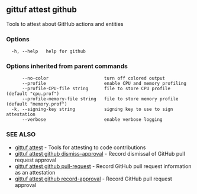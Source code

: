 ## gittuf attest github

Tools to attest about GitHub actions and entities

### Options

```
  -h, --help   help for github
```

### Options inherited from parent commands

```
      --no-color                     turn off colored output
      --profile                      enable CPU and memory profiling
      --profile-CPU-file string      file to store CPU profile (default "cpu.prof")
      --profile-memory-file string   file to store memory profile (default "memory.prof")
  -k, --signing-key string           signing key to use to sign attestation
      --verbose                      enable verbose logging
```

### SEE ALSO

* [gittuf attest](gittuf_attest.md)	 - Tools for attesting to code contributions
* [gittuf attest github dismiss-approval](gittuf_attest_github_dismiss-approval.md)	 - Record dismissal of GitHub pull request approval
* [gittuf attest github pull-request](gittuf_attest_github_pull-request.md)	 - Record GitHub pull request information as an attestation
* [gittuf attest github record-approval](gittuf_attest_github_record-approval.md)	 - Record GitHub pull request approval


